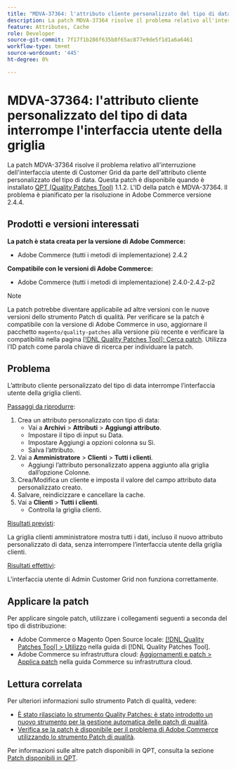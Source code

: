 ```yaml
---
title: "MDVA-37364: l'attributo cliente personalizzato del tipo di data interrompe l'interfaccia utente della griglia"
description: La patch MDVA-37364 risolve il problema relativo all'interruzione dell'interfaccia utente di Customer Grid da parte dell'attributo cliente personalizzato del tipo di data. Questa patch è disponibile quando è installato [Quality Patches Tool (QPT)](https://experienceleague.adobe.com/en/docs/commerce-knowledge-base/kb/announcements/commerce-announcements/magento-quality-patches-released-new-tool-to-self-serve-quality-patches) 1.1.2. L'ID della patch è MDVA-37364. Il problema è pianificato per la risoluzione in Adobe Commerce versione 2.4.4.
feature: Attributes, Cache
role: Developer
source-git-commit: 7f17f1b286f635b8f65ac877e9de5f1d1a6a6461
workflow-type: tm+mt
source-wordcount: '445'
ht-degree: 0%

---
```


# MDVA-37364: l&#39;attributo cliente personalizzato del tipo di data interrompe l&#39;interfaccia utente della griglia

La patch MDVA-37364 risolve il problema relativo all&#39;interruzione dell&#39;interfaccia utente di Customer Grid da parte dell&#39;attributo cliente personalizzato del tipo di data. Questa patch è disponibile quando è installato [QPT (Quality Patches Tool)](https://experienceleague.adobe.com/en/docs/commerce-knowledge-base/kb/announcements/commerce-announcements/magento-quality-patches-released-new-tool-to-self-serve-quality-patches) 1.1.2. L&#39;ID della patch è MDVA-37364. Il problema è pianificato per la risoluzione in Adobe Commerce versione 2.4.4.

## Prodotti e versioni interessati

**La patch è stata creata per la versione di Adobe Commerce:**

* Adobe Commerce (tutti i metodi di implementazione) 2.4.2

**Compatibile con le versioni di Adobe Commerce:**

* Adobe Commerce (tutti i metodi di implementazione) 2.4.0-2.4.2-p2

>[!NOTE]
>
>La patch potrebbe diventare applicabile ad altre versioni con le nuove versioni dello strumento Patch di qualità. Per verificare se la patch è compatibile con la versione di Adobe Commerce in uso, aggiornare il pacchetto `magento/quality-patches` alla versione più recente e verificare la compatibilità nella pagina [[!DNL Quality Patches Tool]: Cerca patch](https://experienceleague.adobe.com/en/docs/commerce-knowledge-base/kb/announcements/commerce-announcements/magento-quality-patches-released-new-tool-to-self-serve-quality-patches). Utilizza l’ID patch come parola chiave di ricerca per individuare la patch.

## Problema

L’attributo cliente personalizzato del tipo di data interrompe l’interfaccia utente della griglia clienti.

<u>Passaggi da riprodurre</u>:

1. Crea un attributo personalizzato con tipo di data:
   * Vai a **Archivi** > **Attributi** > **Aggiungi attributo**.
   * Impostare il tipo di input su Data.
   * Impostare Aggiungi a opzioni colonna su Sì.
   * Salva l’attributo.
1. Vai a **Amministratore** > **Clienti** > **Tutti i clienti**.
   * Aggiungi l’attributo personalizzato appena aggiunto alla griglia dall’opzione Colonne.
1. Crea/Modifica un cliente e imposta il valore del campo attributo data personalizzato creato.
1. Salvare, reindicizzare e cancellare la cache.
1. Vai a **Clienti** > **Tutti i clienti**.
   * Controlla la griglia clienti.

<u>Risultati previsti</u>:

La griglia clienti amministratore mostra tutti i dati, incluso il nuovo attributo personalizzato di data, senza interrompere l’interfaccia utente della griglia clienti.

<u>Risultati effettivi</u>:

L’interfaccia utente di Admin Customer Grid non funziona correttamente.

## Applicare la patch

Per applicare singole patch, utilizzare i collegamenti seguenti a seconda del tipo di distribuzione:

* Adobe Commerce o Magento Open Source locale: [[!DNL Quality Patches Tool] > Utilizzo](/help/tools/quality-patches-tool/usage.md) nella guida di [!DNL Quality Patches Tool].
* Adobe Commerce su infrastruttura cloud: [Aggiornamenti e patch > Applica patch](https://experienceleague.adobe.com/docs/commerce-cloud-service/user-guide/develop/upgrade/apply-patches.html) nella guida Commerce su infrastruttura cloud.

## Lettura correlata

Per ulteriori informazioni sullo strumento Patch di qualità, vedere:

* [È stato rilasciato lo strumento Quality Patches: è stato introdotto un nuovo strumento per la gestione automatica delle patch di qualità](https://experienceleague.adobe.com/en/docs/commerce-knowledge-base/kb/announcements/commerce-announcements/magento-quality-patches-released-new-tool-to-self-serve-quality-patches).
* [Verifica se la patch è disponibile per il problema di Adobe Commerce utilizzando lo strumento Patch di qualità](/help/tools/quality-patches-tool/patches-available-in-qpt/check-patch-for-magento-issue-with-magento-quality-patches.md).

Per informazioni sulle altre patch disponibili in QPT, consulta la sezione [Patch disponibili in QPT](https://support.magento.com/hc/en-us/sections/360010506631-Patches-available-in-MQP-tool-).
